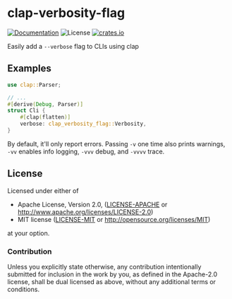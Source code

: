 # clap-verbosity-flag

[![Documentation](https://img.shields.io/badge/docs-master-blue.svg)][Documentation]
![License](https://img.shields.io/crates/l/clap-verbosity-flag.svg)
[![crates.io](https://img.shields.io/crates/v/clap-verbosity-flag.svg)][Crates.io]

[Travis]: https://travis-ci.org/rust-cli/clap-verbosity-flag
[Crates.io]: https://crates.io/crates/clap-verbosity-flag
[Documentation]: https://docs.rs/clap-verbosity-flag/

Easily add a `--verbose` flag to CLIs using clap

## Examples

```rust
use clap::Parser;

// ...
#[derive(Debug, Parser)]
struct Cli {
    #[clap(flatten)]
    verbose: clap_verbosity_flag::Verbosity,
}
```

By default, it'll only report errors.
Passing `-v` one time also prints warnings,
`-vv` enables info logging,
`-vvv` debug,
and `-vvvv` trace.

## License

Licensed under either of

 * Apache License, Version 2.0, ([LICENSE-APACHE](LICENSE-APACHE) or http://www.apache.org/licenses/LICENSE-2.0)
 * MIT license ([LICENSE-MIT](LICENSE-MIT) or http://opensource.org/licenses/MIT)

at your option.

### Contribution

Unless you explicitly state otherwise, any contribution intentionally
submitted for inclusion in the work by you, as defined in the Apache-2.0
license, shall be dual licensed as above, without any additional terms or
conditions.
